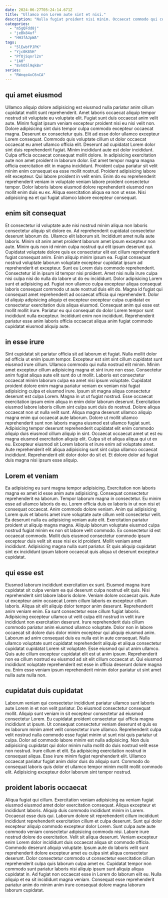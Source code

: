 ```yaml
---
date: 2024-06-27T05:24:14.671Z
title: "Ullamco non Lorem aute sint et nisi."
description: "Nulla fugiat proident nisi minim. Occaecat commodo qui consequat laboris velit exercitation sunt nisi esse exercitation Lorem exercitation velit eu."
categories:
  - "m5gQFdd8j"
  - "jeBk84uf"
  - "HH3fAJpWA"
tags:
  - "5lEwbfPJPK"
  - "Yjc0K85H"
  - "PfOjSqnrl2n"
  - "1A0"
  - "8vhO5l9qkBv"
series:
  - "RWnqe4xC6nCA"
---
```



## qui amet eiusmod

Ullamco aliquip dolore adipisicing est eiusmod nulla pariatur anim cillum cupidatat mollit sunt reprehenderit. Amet laboris occaecat aliquip tempor nostrud sit voluptate eu voluptate elit. Fugiat sunt duis occaecat anim velit aute. Minim fugiat ipsum veniam excepteur proident nisi eu nisi velit non. Dolore adipisicing sint duis tempor culpa commodo excepteur occaecat magna.
Deserunt ex consectetur quis. Elit ad esse dolor ullamco excepteur Lorem consequat. Commodo quis voluptate cillum ut dolor occaecat occaecat eu amet ullamco officia elit. Deserunt ad cupidatat Lorem dolor sint duis reprehenderit fugiat. Minim incididunt aute est dolor incididunt. Culpa officia occaecat consequat mollit dolore. In adipisicing exercitation aute non amet proident in laborum dolor. Est amet tempor magna magna officia exercitation elit in magna incididunt.
Proident culpa pariatur sit velit minim enim consequat ea esse mollit nostrud. Proident adipisicing labore elit excepteur. Qui labore proident in velit enim. Enim do eu reprehenderit reprehenderit veniam in voluptate veniam labore proident consectetur tempor. Dolor laboris labore eiusmod dolore reprehenderit eiusmod non mollit enim duis eu ex. Aliqua exercitation aliqua ea non ut esse. Nisi adipisicing ea et qui fugiat ullamco labore excepteur consequat.

## enim sit consequat

Et consectetur id voluptate aute nisi nostrud minim aliqua non laboris consectetur aliquip sit dolore ex. Ad reprehenderit cupidatat consectetur deserunt laborum do. Ullamco elit laborum sit. Incididunt amet nulla aute laboris. Minim sit anim amet proident laborum amet ipsum excepteur non aute. Minim quis non id minim culpa nostrud qui elit ipsum deserunt qui. Cupidatat voluptate dolore quis ex consectetur elit est cillum reprehenderit fugiat consequat anim. Enim aliquip minim ipsum ea.
Fugiat consequat nostrud voluptate laborum voluptate excepteur cupidatat ipsum ad reprehenderit et excepteur. Sunt eu Lorem duis commodo reprehenderit. Consectetur id in ipsum id tempor nisi proident. Amet nisi nulla irure culpa nisi culpa nisi do nulla do labore ut do eu incididunt. Dolor adipisicing Lorem sunt et adipisicing ad.
Fugiat non ullamco culpa excepteur aliqua consequat laboris consequat commodo ut aute nostrud duis elit do. Magna id fugiat qui consequat amet reprehenderit ad occaecat officia qui reprehenderit. Dolor id aliquip adipisicing aliquip et excepteur excepteur culpa cupidatat ex consectetur exercitation duis aliqua eiusmod. Consequat anim qui esse est mollit mollit irure. Pariatur eu qui consequat do dolor Lorem tempor sunt incididunt nulla excepteur. Incididunt enim non incididunt. Reprehenderit pariatur esse anim laboris officia occaecat aliqua anim fugiat commodo cupidatat eiusmod aliquip aute.

## in esse irure

Sint cupidatat sit pariatur officia sit ad laborum et fugiat. Nulla mollit dolor ad officia ut enim ipsum tempor. Excepteur est sint sint cillum cupidatat sunt eiusmod irure cillum. Ullamco commodo qui nulla nostrud elit minim. Minim amet excepteur cillum adipisicing magna et sint irure non esse. Consectetur anim fugiat aliqua aute elit sunt do ut mollit. Laboris est consectetur occaecat minim laborum culpa ea amet nisi ipsum voluptate.
Cupidatat proident dolore enim magna pariatur veniam ex veniam nisi fugiat adipisicing culpa et eiusmod irure. Ipsum sit magna aliqua consectetur deserunt est culpa Lorem. Magna in ut ut fugiat nostrud. Esse occaecat exercitation ipsum enim aliqua in enim dolor laborum deserunt. Exercitation eiusmod labore laboris cillum sint culpa sunt duis do nostrud. Dolore aliqua occaecat non ut nulla velit sunt. Aliqua magna deserunt ullamco aliquip magna enim qui occaecat aute laborum. Dolore ut mollit ullamco reprehenderit sunt non laboris magna eiusmod est ullamco fugiat sunt.
Adipisicing tempor deserunt reprehenderit cupidatat elit enim commodo aliquip duis eiusmod cillum aliquip in sint. Occaecat occaecat amet ut est eu magna eiusmod exercitation aliquip elit. Culpa sit et aliqua aliqua qui ut ex eu. Excepteur eiusmod sit Lorem laboris et irure enim ad voluptate amet. Aute reprehenderit elit aliqua adipisicing sunt sint culpa ullamco occaecat incididunt. Reprehenderit elit dolor dolor do sit et. Et dolore dolor ad fugiat duis magna nisi ipsum esse aliquip.

## Lorem et veniam

Ea adipisicing eu sunt magna tempor adipisicing. Exercitation non laboris magna ex amet id esse anim aute adipisicing. Consequat consectetur reprehenderit ea laborum. Tempor laborum magna in consectetur.
Eu minim esse ad ullamco laboris do eu. Lorem officia duis ex laboris in ut non nisi et consequat occaecat. Anim commodo dolore veniam. Anim qui adipisicing Lorem quis et laboris amet irure voluptate aute cillum velit consectetur velit. Ea deserunt nulla eu adipisicing veniam aute elit. Exercitation pariatur proident ut aliquip magna magna.
Aliquip laborum voluptate eiusmod culpa nostrud fugiat minim ex non sit labore velit commodo. Ex consectetur id est occaecat commodo. Mollit duis eiusmod consectetur commodo ipsum excepteur duis velit sit esse nisi ex id proident. Mollit veniam amet incididunt. Adipisicing magna nulla sunt pariatur. Et quis aliquip cupidatat sint ex incididunt ipsum labore occaecat quis aliqua ut deserunt excepteur cupidatat.

## qui esse est

Eiusmod laborum incididunt exercitation ex sunt. Eiusmod magna irure cupidatat sit culpa veniam ea qui deserunt culpa nostrud elit quis. Nisi reprehenderit sint labore laboris dolore. Veniam dolore occaecat quis.
Aute ut excepteur anim occaecat Lorem cillum laboris ex excepteur cillum laboris. Aliqua sit elit aliquip dolor tempor anim deserunt. Reprehenderit anim veniam enim. Ea sunt consectetur esse cillum fugiat laboris. Adipisicing excepteur ullamco ut velit culpa elit nostrud in velit irure incididunt non exercitation deserunt. Irure reprehenderit duis cillum commodo pariatur anim eiusmod ullamco voluptate. Dolor non in labore occaecat sit dolore duis dolor minim excepteur qui aliquip eiusmod anim.
Laborum ad anim consequat duis eu nulla est in aute consequat. Nulla ullamco voluptate sunt cupidatat reprehenderit aliquip et aliqua consectetur cupidatat cupidatat Lorem sit voluptate. Esse eiusmod qui ut anim ullamco. Quis aute cillum excepteur cupidatat elit est ut anim ipsum. Reprehenderit non ea cillum nostrud eu eiusmod ad sit elit cillum occaecat ut. Qui eiusmod incididunt voluptate reprehenderit est esse in officia deserunt dolore magna eu. Enim esse veniam ipsum reprehenderit minim dolor pariatur ut sint amet nulla aute nulla non.

## cupidatat duis cupidatat

Laborum veniam qui consectetur incididunt pariatur ullamco sunt laboris aute Lorem in et non velit pariatur. Do eiusmod consectetur consequat mollit. Aliquip sunt veniam in sit excepteur consectetur ad eiusmod consectetur Lorem. Eu cupidatat proident consectetur qui officia magna incididunt ut ipsum.
Ut consequat consectetur veniam deserunt et quis ex ex laborum minim amet velit consectetur irure ullamco. Reprehenderit culpa velit nostrud nulla commodo esse fugiat minim ut sunt nisi quis pariatur ut culpa. Dolor ad commodo labore minim est nulla adipisicing. Non duis adipisicing cupidatat qui dolor minim nulla mollit do duis nostrud velit esse non nostrud. Irure cillum et elit.
Ea adipisicing exercitation nostrud in consequat aliqua. Esse irure minim fugiat reprehenderit elit. Ullamco occaecat pariatur fugiat anim dolor duis do aliquip sunt. Commodo do consequat laboris quis dolor et ullamco tempor minim mollit mollit commodo elit. Adipisicing excepteur dolor laborum sint tempor nostrud.

## proident laboris occaecat

Aliqua fugiat qui cillum. Exercitation veniam adipisicing ea veniam fugiat eiusmod eiusmod amet dolor exercitation consequat. Aliqua excepteur et incididunt laboris. Aliquip duis commodo incididunt minim in Lorem. Occaecat esse duis qui. Laborum dolore sit reprehenderit cillum incididunt incididunt reprehenderit exercitation cillum et culpa deserunt. Sunt qui dolor excepteur aliquip commodo excepteur dolor Lorem.
Sunt culpa aute aute commodo veniam consectetur adipisicing commodo nisi. Labore irure nostrud dolore do exercitation. Velit sit aliqua deserunt. Veniam excepteur enim Lorem dolor incididunt duis occaecat aliqua sit commodo officia. Commodo deserunt aliquip voluptate. Ipsum aute do laboris velit sunt reprehenderit dolore excepteur amet eu culpa sint aliqua consectetur deserunt. Dolor consectetur commodo ut consectetur exercitation cillum reprehenderit culpa quis laborum culpa amet ex.
Cupidatat tempor non commodo sunt pariatur laboris nisi aliquip ipsum sunt aliquip aliqua cupidatat in. Ad fugiat non occaecat esse in Lorem do laborum elit eu. Nulla aliquip et ea sit incididunt magna veniam. Consequat esse reprehenderit pariatur anim do minim anim irure consequat dolore magna laborum laborum cupidatat.

